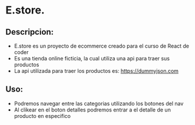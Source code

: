 # E.store.

## Descripcion:
  - E.store es un proyecto de ecommerce creado para el curso de React de coder
  - Es una tienda online ficticia, la cual utiliza una api para traer sus productos
  - La api utilizada para traer los productos es: https://dummyjson.com
## Uso:
  - Podremos navegar entre las categorias utilizando los botones del nav
  - Al clikear en el boton detalles podremos entrar a el detalle de un producto en especifico
